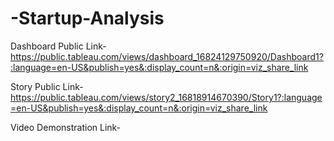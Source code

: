 # -Startup-Analysis


Dashboard Public Link-https://public.tableau.com/views/dashboard_16824129750920/Dashboard1?:language=en-US&publish=yes&:display_count=n&:origin=viz_share_link

Story Public Link-https://public.tableau.com/views/story2_16818914670390/Story1?:language=en-US&publish=yes&:display_count=n&:origin=viz_share_link

Video Demonstration Link-
